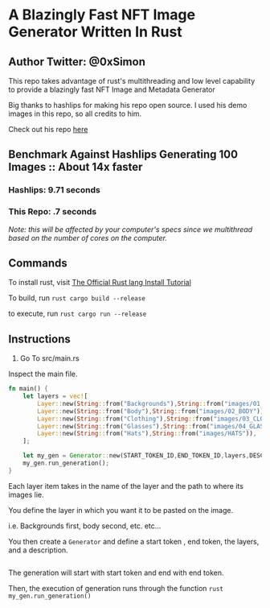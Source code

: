# A Blazingly Fast NFT Image Generator Written In Rust
## Author Twitter: @0xSimon

This repo takes advantage of rust's multithreading and low level capability
to provide a blazingly fast NFT Image and Metadata Generator

Big thanks to hashlips for making his repo open source. I used his demo images
in this repo, so all credits to him.

Check out his repo <a href="https://github.com/HashLips/hashlips_art_engine">here</a>

## Benchmark Against Hashlips Generating 100 Images :: About 14x faster

### Hashlips: 9.71 seconds
### This Repo:  .7 seconds

<em>Note: this will be affected by your computer's specs since we multithread based on the number of cores on the computer.</em>

## Commands

To install rust, visit <a href="https://www.rust-lang.org/tools/install">The Official Rust lang Install Tutorial </a>

To build, run  ```rust cargo build --release```

to execute, run ```rust cargo run --release```


## Instructions
1.  Go To src/main.rs

Inspect the main file.

```rust
fn main() {
    let layers = vec![
        Layer::new(String::from("Backgrounds"),String::from("images/01_BACKGROUND")),
        Layer::new(String::from("Body"),String::from("images/02_BODY")),
        Layer::new(String::from("Clothing"),String::from("images/03_CLOTHING")),
        Layer::new(String::from("Glasses"),String::from("images/04_GLASSES")),
        Layer::new(String::from("Hats"),String::from("images/HATS")),
    ];

    let my_gen = Generator::new(START_TOKEN_ID,END_TOKEN_ID,layers,DESCRIPTION);
    my_gen.run_generation();
}
```

Each layer item takes in the name of the layer and the path to where its images lie.

You define the layer in which you want it to be pasted on the image.
 
i.e. Backgrounds first, body second, etc. etc...

You then create a ```Generator``` and define a start token , end token, the layers, and a description.
```rust    let my_gen = Generator::new(START_TOKEN_ID,END_TOKEN_ID,layers,DESCRIPTION);
```

The generation will start with start token and end with end token.

Then, the execution of generation runs through the function ```rust my_gen.run_generation()```